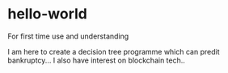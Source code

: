 # hello-world
For first time use and understanding


I am here to create a decision tree programme which can predit bankruptcy...
I also have interest on blockchain tech..
